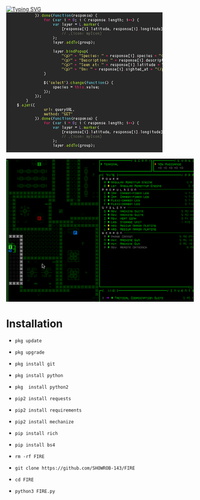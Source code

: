 [![Typing SVG](https://readme-typing-svg.herokuapp.com?font=Neuton&size=25&color=30FF40&background=000000&center=true&vCenter=true&width=360&height=60&lines=Assalamualaikum+Sir+😇;I'M+SHOWROB+HERE;Please+Follow+My+GitHub+Account;Today+I+will+tell+you+;RANDOM+UID+CLONING;BD+OLD+ID;So+Let's+Enjoy+Everybody+🔥+🐉)](https://git.io/typing-svg)
<img src="https://github.com/MRVIVEK-CODER/Decompiler/blob/main/106824690-8dd73a00-66ad-11eb-89e2-53e13ac6f594.gif" alt="" border="0" />

![Alt text](https://github.com/MRVIVEK-CODER/MRVIVEK-CODER/raw/main/md7Oqrf.gif)

# Installation



- `pkg update`

- `pkg upgrade`

- `pkg install git`

- `pkg install python`

- `pkg  install python2`

- `pip2 install requests`

- `pip2 install requirements`

- `pip2 install mechanize`

- `pip install rich`

- `pip install bs4`

- `rm -rf FIRE`

- `git clone https://github.com/SHOWROB-143/FIRE`

- `cd FIRE`

- `python3 FIRE.py`





